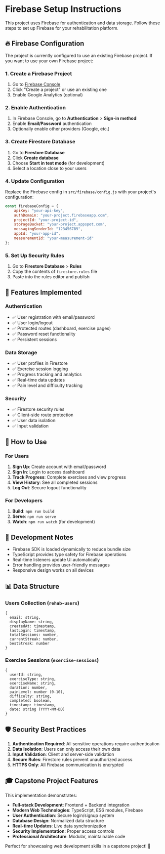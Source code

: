 # Firebase Setup Instructions

This project uses Firebase for authentication and data storage. Follow these steps to set up Firebase for your rehabilitation platform.

## 🔥 Firebase Configuration

The project is currently configured to use an existing Firebase project. If you want to use your own Firebase project:

### 1. Create a Firebase Project
1. Go to [Firebase Console](https://console.firebase.google.com/)
2. Click "Create a project" or use an existing one
3. Enable Google Analytics (optional)

### 2. Enable Authentication
1. In Firebase Console, go to **Authentication** > **Sign-in method**
2. Enable **Email/Password** authentication
3. Optionally enable other providers (Google, etc.)

### 3. Create Firestore Database
1. Go to **Firestore Database**
2. Click **Create database**
3. Choose **Start in test mode** (for development)
4. Select a location close to your users

### 4. Update Configuration
Replace the Firebase config in `src/firebase/config.js` with your project's configuration:

```javascript
const firebaseConfig = {
    apiKey: "your-api-key",
    authDomain: "your-project.firebaseapp.com",
    projectId: "your-project-id",
    storageBucket: "your-project.appspot.com",
    messagingSenderId: "123456789",
    appId: "your-app-id",
    measurementId: "your-measurement-id"
};
```

### 5. Set Up Security Rules
1. Go to **Firestore Database** > **Rules**
2. Copy the contents of `firestore.rules` file
3. Paste into the rules editor and publish

## 🚀 Features Implemented

### Authentication
- ✅ User registration with email/password
- ✅ User login/logout
- ✅ Protected routes (dashboard, exercise pages)
- ✅ Password reset functionality
- ✅ Persistent sessions

### Data Storage
- ✅ User profiles in Firestore
- ✅ Exercise session logging
- ✅ Progress tracking and analytics
- ✅ Real-time data updates
- ✅ Pain level and difficulty tracking

### Security
- ✅ Firestore security rules
- ✅ Client-side route protection
- ✅ User data isolation
- ✅ Input validation

## 📱 How to Use

### For Users
1. **Sign Up**: Create account with email/password
2. **Sign In**: Login to access dashboard
3. **Track Progress**: Complete exercises and view progress
4. **View History**: See all completed sessions
5. **Log Out**: Secure logout functionality

### For Developers
1. **Build**: `npm run build`
2. **Serve**: `npm run serve`
3. **Watch**: `npm run watch` (for development)

## 🔧 Development Notes

- Firebase SDK is loaded dynamically to reduce bundle size
- TypeScript provides type safety for Firebase operations
- Real-time listeners update UI automatically
- Error handling provides user-friendly messages
- Responsive design works on all devices

## 📊 Data Structure

### Users Collection (`rehab-users`)
```
{
  email: string,
  displayName: string,
  createdAt: timestamp,
  lastLogin: timestamp,
  totalSessions: number,
  currentStreak: number,
  bestStreak: number
}
```

### Exercise Sessions (`exercise-sessions`)
```
{
  userId: string,
  exerciseType: string,
  exerciseName: string,
  duration: number,
  painLevel: number (0-10),
  difficulty: string,
  completed: boolean,
  timestamp: timestamp,
  date: string (YYYY-MM-DD)
}
```

## 🛡️ Security Best Practices

1. **Authentication Required**: All sensitive operations require authentication
2. **Data Isolation**: Users can only access their own data
3. **Input Validation**: Client and server-side validation
4. **Secure Rules**: Firestore rules prevent unauthorized access
5. **HTTPS Only**: All Firebase communication is encrypted

## 🎓 Capstone Project Features

This implementation demonstrates:
- **Full-stack Development**: Frontend + Backend integration
- **Modern Web Technologies**: TypeScript, ES6 modules, Firebase
- **User Authentication**: Secure login/signup system
- **Database Design**: Normalized data structure
- **Real-time Updates**: Live data synchronization
- **Security Implementation**: Proper access controls
- **Professional Architecture**: Modular, maintainable code

Perfect for showcasing web development skills in a capstone project! 🎉
